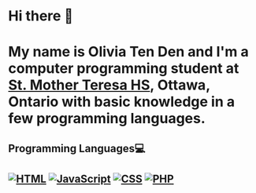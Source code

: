 <h1> Hi there 👋 <h1>
<p>My name is Olivia Ten Den and I'm a computer programming student at <a href="http://mths.ca">St. Mother Teresa HS</a>, Ottawa, Ontario with basic knowledge in a few programming languages.</p>

<h2>Programming Languages💻<h2>
    <a href="https://github.com/search?q=user%3AOlivia-Ten-Den+language%3Ahtml"><img alt="HTML" src="https://img.shields.io/badge/HTML-E34F26.svg?logo=html5&logoColor=white"></a>
  <a href="https://github.com/search?q=user%3AOliva-Ten-Den+language%3Ajavascript"><img alt="JavaScript" src="https://img.shields.io/badge/JavaScript-F7DF1E.svg?logo=javascript&logoColor=white"></a>
  <a href="https://github.com/search?q=user%3AOlivia-Ten-Den+language%3Acss"><img alt="CSS" src="https://img.shields.io/badge/CSS-1572B6.svg?logo=css3&logoColor=white"></a>
  <a href="https://github.com/search?q=user%3AOlivia-Ten-Den+language%3Aphp"><img alt="PHP" src="https://img.shields.io/badge/PHP-%23777BB4.svg?logo=php&logoColor=black"></a>
